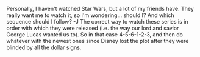 Personally, I haven't watched Star Wars, but a lot of my friends have. They really want me to watch it, so I'm wondering... should I? And which sequence should I follow? -J
The correct way to watch these series is in order with which they were released (i.e. the way our lord and savior George Lucas wanted us to). So in that case 4-5-6-1-2-3, and then do whatever with the newest ones since Disney lost the plot after they were blinded by all the dollar signs. 
